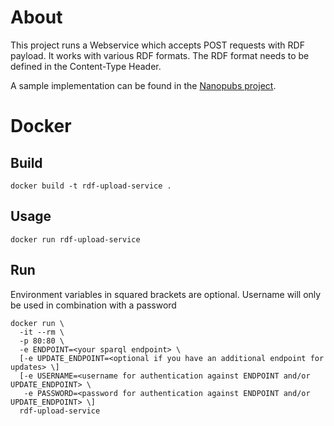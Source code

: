 # About
This project runs a Webservice which accepts POST requests with RDF payload. It works with various RDF formats. The RDF format needs to be defined in the Content-Type Header. 

A sample implementation can be found in the [Nanopubs project](https://github.com/tkuhn/nanopub-server/blob/e1355e9e3dca06f41f322cf1f7b498309cd2930f/src/main/java/ch/tkuhn/nanopub/server/NanopubDb.java#L228-L231).

# Docker
## Build
```
docker build -t rdf-upload-service .
```
## Usage
```
docker run rdf-upload-service
```
## Run
Environment variables in squared brackets are optional. Username will only be used in combination with a password
```
docker run \
  -it --rm \
  -p 80:80 \
  -e ENDPOINT=<your sparql endpoint> \
  [-e UPDATE_ENDPOINT=<optional if you have an additional endpoint for updates> \]
  [-e USERNAME=<username for authentication against ENDPOINT and/or UPDATE_ENDPOINT> \
   -e PASSWORD=<password for authentication against ENDPOINT and/or UPDATE_ENDPOINT> \]
  rdf-upload-service 
```
